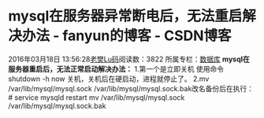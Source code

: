 # mysql在服务器异常断电后，无法重启解决办法 - fanyun的博客 - CSDN博客
2016年03月18日 13:56:28[老樊Lu码](https://me.csdn.net/fanyun_01)阅读数：3822
所属专栏：[数据库](https://blog.csdn.net/column/details/database-01.html)
**mysql在服务器重启后，无法正常启动解决办法：**
1.第一个是立即关机 使用命令 shutdown -h now 关机，关机后在硬启动，进程就停止了。
2.mv /var/lib/mysql/mysql.sock /var/lib/mysql/mysql.sock.bak改名备份后在执行：# service mysqld restart
mv /var/lib/mysql/mysql.sock /var/lib/mysql/mysql.sock.bak
